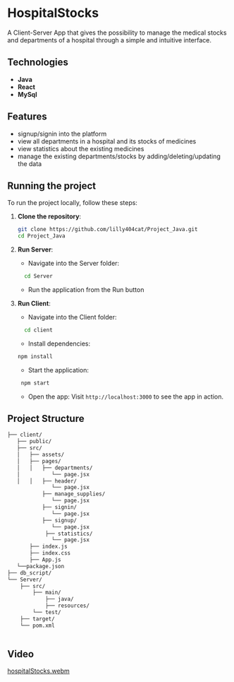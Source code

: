 # HospitalStocks
A Client-Server App that gives the possibility to manage the medical stocks and departments of a hospital through a simple and intuitive interface.

## Technologies

- **Java**
- **React**
- **MySql**

## Features

- signup/signin into the platform
- view all departments in a hospital and its stocks of medicines
- view statistics about the existing medicines
- manage the existing departments/stocks by adding/deleting/updating the data

## Running the project

To run the project locally, follow these steps:

1. **Clone the repository**:
    ```bash
    git clone https://github.com/lilly404cat/Project_Java.git
    cd Project_Java
   ```

2. **Run Server**:

   - Navigate into the Server folder:
    ```bash
      cd Server
    ```
   - Run the application from the Run button
   

3. **Run Client**:

   - Navigate into the Client folder:
    ```bash
      cd client
    ```
   - Install dependencies:
    ```bash
    npm install
    ```
   - Start the application:
   ```bash
    npm start
    ```
   - Open the app:
     Visit `http://localhost:3000` to see the app in action.
   

## Project Structure

```bash
├── client/             
   ├── public/            
   ├── src/
   │   ├── assets/
   │   ├── pages/    
   │   │   ├── departments/
   │          └── page.jsx
   │   │   ├── header/
              └── page.jsx
           ├── manage_supplies/
              └── page.jsx
           ├── signin/
              └── page.jsx
           ├── signup/
              └── page.jsx
            ├── statistics/
              └── page.jsx
       ├── index.js  
       ├── index.css  
       ├── App.js
   └──package.json       
├── db_script/      
└── Server/
    ├── src/ 
        ├── main/    
            ├── java/
            ├── resources/
        └── test/ 
    ├── target/  
    └── pom.xml       
    
```

## Video

[hospitalStocks.webm](https://github.com/user-attachments/assets/07f42ec0-20b9-48aa-b31e-d68f9333e5da)



